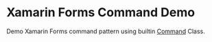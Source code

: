Xamarin Forms Command Demo
===
Demo Xamarin Forms command pattern using builtin [Command](https://developer.xamarin.com/api/type/Xamarin.Forms.Command/) Class. 